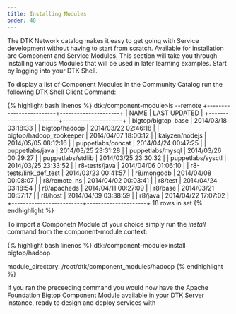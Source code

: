 ```yaml
---
title: Installing Modules
order: 40
---
```



The DTK Network catalog makes it easy to get going with Service development without having to start from scratch.  Available for installation are Component and Service Modules.  This section will take you through installing various Modules that will be used in later learning examples.  Start by logging into your DTK Shell.

To display a list of Component Modules in the Community Catalog run the following DTK Shell Client Command:

{% highlight bash linenos %}
dtk:/component-module>ls --remote
+-------------------------+---------------------+
| NAME                    | LAST UPDATED        |
+-------------------------+---------------------+
| bigtop/bigtop_base      | 2014/03/18 03:18:33 |
| bigtop/hadoop           | 2014/03/22 02:46:18 |
| bigtop/hadoop_zookeeper | 2014/04/07 18:00:12 |
| kaiyzen/nodejs             | 2014/05/05 08:12:16 |
| puppetlabs/concat       | 2014/04/24 00:47:25 |
| puppetlabs/java         | 2014/03/25 23:31:28 |
| puppetlabs/mysql        | 2014/03/26 00:29:27 |
| puppetlabs/stdlib       | 2014/03/25 23:30:32 |
| puppetlabs/sysctl       | 2014/03/25 23:33:52 |
| r8-tests/java           | 2014/04/06 01:06:10 |
| r8-tests/link_def_test  | 2014/03/23 00:41:57 |
| r8/mongodb        | 2014/04/08 00:08:07 |
| r8/remote_ns | 2014/04/02 00:03:41 |
| r8/test           | 2014/04/24 03:18:54 |
| r8/apacheds             | 2014/04/11 00:27:09 |
| r8/base                 | 2014/03/21 00:57:17 |
| r8/host                 | 2014/04/09 03:38:59 |
| r8/java                 | 2014/04/22 17:07:02 |
+-------------------------+---------------------+
18 rows in set
{% endhighlight %}

To import a Componetn Module of your choice simply run the *install* command from the component-module context:

{% highlight bash linenos %}
dtk:/component-module>install bigtop/hadoop

module_directory: /root/dtk/component_modules/hadoop
{% endhighlight %}

If you ran the preceeding command you would now have the Apache Foundation Bigtop Component Module available in your DTK Server instance, ready to design and deploy services with